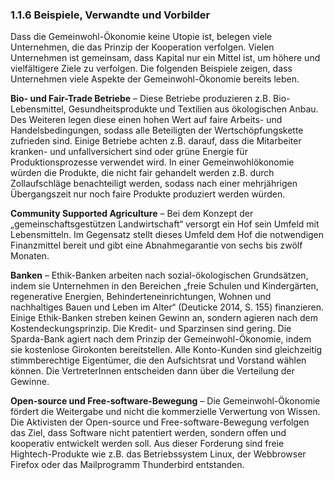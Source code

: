 ### 1.1.6 Beispiele, Verwandte und Vorbilder

Dass die Gemeinwohl-Ökonomie keine Utopie ist, belegen viele Unternehmen, die das Prinzip der Kooperation verfolgen. Vielen Unternehmen ist gemeinsam, dass Kapital nur ein Mittel ist, um höhere und vielfältigere Ziele zu verfolgen. Die folgenden Beispiele zeigen, dass Unternehmen viele Aspekte der Gemeinwohl-Ökonomie bereits leben.

**Bio- und Fair-Trade Betriebe** – Diese Betriebe produzieren z.B. Bio-Lebensmittel, Gesundheitsprodukte und Textilien aus ökologischen Anbau. Des Weiteren legen diese einen hohen Wert auf faire Arbeits- und Handelsbedingungen, sodass alle Beteiligten der Wertschöpfungskette zufrieden sind. Einige Betriebe achten z.B. darauf, dass die Mitarbeiter kranken- und unfallversichert sind oder grüne Energie für Produktionsprozesse verwendet wird. In einer Gemeinwohlökonomie würden die Produkte, die nicht fair gehandelt werden z.B. durch Zollaufschläge benachteiligt werden, sodass nach einer mehrjährigen Übergangszeit nur noch faire Produkte produziert werden würden.

**Community Supported Agriculture** – Bei dem Konzept der „gemeinschaftsgestützen Landwirtschaft“ versorgt ein Hof sein Umfeld mit Lebensmitteln. Im Gegensatz stellt dieses Umfeld dem Hof die notwendigen Finanzmittel bereit und gibt eine Abnahmegarantie von sechs bis zwölf Monaten.

**Banken** – Ethik-Banken arbeiten nach sozial-ökologischen Grundsätzen, indem sie Unternehmen in den Bereichen „freie Schulen und Kindergärten, regenerative Energien, Behinderteneinrichtungen, Wohnen und nachhaltiges Bauen und Leben im Alter“ (Deuticke 2014, S. 155) finanzieren.  Einige Ethik-Banken streben keinen Gewinn an, sondern agieren nach dem Kostendeckungsprinzip. Die Kredit- und Sparzinsen sind gering. Die Sparda-Bank agiert nach dem Prinzip der Gemeinwohl-Ökonomie, indem sie kostenlose Girokonten bereitstellen. Alle Konto-Kunden sind gleichzeitig stimmberechtige Eigentümer, die den Aufsichtsrat und Vorstand wählen können. Die VertreterInnen entscheiden dann über die Verteilung der Gewinne.

**Open-source und Free-software-Bewegung** – Die Gemeinwohl-Ökonomie fördert die Weitergabe und nicht die kommerzielle Verwertung von Wissen. Die Aktivisten der Open-source und Free-software-Bewegung verfolgen das Ziel, dass Software nicht patentiert werden, sondern offen und kooperativ entwickelt werden soll.  Aus dieser Forderung sind freie Hightech-Produkte wie z.B. das Betriebssystem Linux, der Webbrowser Firefox oder das Mailprogramm Thunderbird entstanden.
